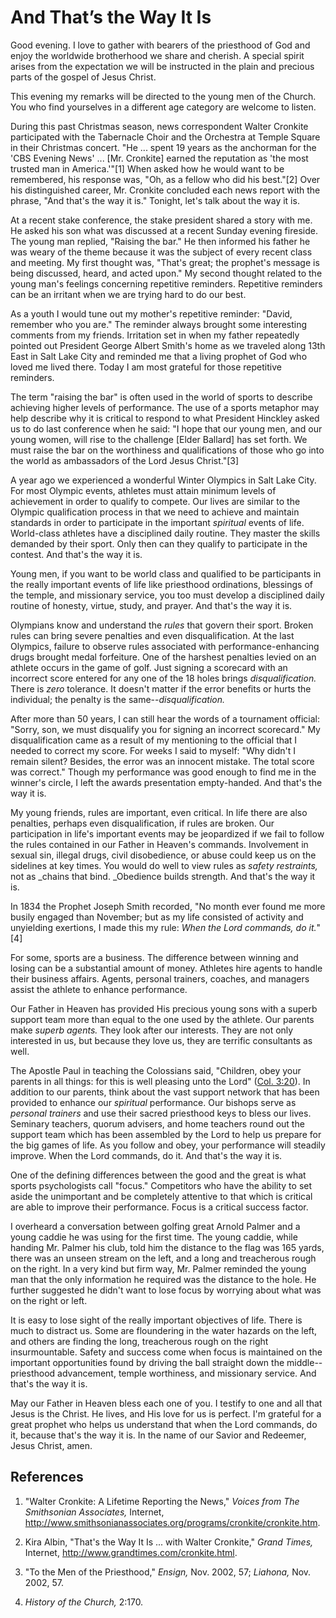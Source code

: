 # And That’s the Way It Is

Good evening. I love to gather with bearers of the priesthood of God and enjoy
the worldwide brotherhood we share and cherish. A special spirit arises from
the expectation we will be instructed in the plain and precious parts of the
gospel of Jesus Christ.

This evening my remarks will be directed to the young men of the Church. You
who find yourselves in a different age category are welcome to listen.

During this past Christmas season, news correspondent Walter Cronkite
participated with the Tabernacle Choir and the Orchestra at Temple Square in
their Christmas concert. "He ... spent 19 years as the anchorman for the 'CBS
Evening News' ... [Mr. Cronkite] earned the reputation as 'the most trusted man
in America.'"[1] When asked how he would want to be remembered, his response
was, "Oh, as a fellow who did his best."[2] Over his distinguished career, Mr.
Cronkite concluded each news report with the phrase, "And that's the way it
is." Tonight, let's talk about the way it is.

At a recent stake conference, the stake president shared a story with me. He
asked his son what was discussed at a recent Sunday evening fireside. The
young man replied, "Raising the bar." He then informed his father he was weary
of the theme because it was the subject of every recent class and meeting. My
first thought was, "That's great; the prophet's message is being discussed,
heard, and acted upon." My second thought related to the young man's feelings
concerning repetitive reminders. Repetitive reminders can be an irritant when
we are trying hard to do our best.

As a youth I would tune out my mother's repetitive reminder: "David, remember
who you are." The reminder always brought some interesting comments from my
friends. Irritation set in when my father repeatedly pointed out President
George Albert Smith's home as we traveled along 13th East in Salt Lake City
and reminded me that a living prophet of God who loved me lived there. Today I
am most grateful for those repetitive reminders.

The term "raising the bar" is often used in the world of sports to describe
achieving higher levels of performance. The use of a sports metaphor may help
describe why it is critical to respond to what President Hinckley asked us to
do last conference when he said: "I hope that our young men, and our young
women, will rise to the challenge [Elder Ballard] has set forth. We must raise
the bar on the worthiness and qualifications of those who go into the world as
ambassadors of the Lord Jesus Christ."[3]

A year ago we experienced a wonderful Winter Olympics in Salt Lake City. For
most Olympic events, athletes must attain minimum levels of achievement in
order to qualify to compete. Our lives are similar to the Olympic
qualification process in that we need to achieve and maintain standards in
order to participate in the important _spiritual_ events of life. World-class
athletes have a disciplined daily routine. They master the skills demanded by
their sport. Only then can they qualify to participate in the contest. And
that's the way it is.

Young men, if you want to be world class and qualified to be participants in
the really important events of life like priesthood ordinations, blessings of
the temple, and missionary service, you too must develop a disciplined daily
routine of honesty, virtue, study, and prayer. And that's the way it is.

Olympians know and understand the _rules_ that govern their sport. Broken
rules can bring severe penalties and even disqualification. At the last
Olympics, failure to observe rules associated with performance-enhancing drugs
brought medal forfeiture. One of the harshest penalties levied on an athlete
occurs in the game of golf. Just signing a scorecard with an incorrect score
entered for any one of the 18 holes brings _disqualification._ There is _zero_
tolerance. It doesn't matter if the error benefits or hurts the individual;
the penalty is the same--_disqualification._

After more than 50 years, I can still hear the words of a tournament official:
"Sorry, son, we must disqualify you for signing an incorrect scorecard." My
disqualification came as a result of my mentioning to the official that I
needed to correct my score. For weeks I said to myself: "Why didn't I remain
silent? Besides, the error was an innocent mistake. The total score was
correct." Though my performance was good enough to find me in the winner's
circle, I left the awards presentation empty-handed. And that's the way it is.

My young friends, rules are important, even critical. In life there are also
penalties, perhaps even disqualification, if rules are broken. Our
participation in life's important events may be jeopardized if we fail to
follow the rules contained in our Father in Heaven's commands. Involvement in
sexual sin, illegal drugs, civil disobedience, or abuse could keep us on the
sidelines at key times. You would do well to view rules as _safety
restraints,_ not as _chains that bind. _Obedience builds strength. And that's
the way it is.

In 1834 the Prophet Joseph Smith recorded, "No month ever found me more busily
engaged than November; but as my life consisted of activity and unyielding
exertions, I made this my rule: _When the Lord commands, do it._"[4]

For some, sports are a business. The difference between winning and losing can
be a substantial amount of money. Athletes hire agents to handle their
business affairs. Agents, personal trainers, coaches, and managers assist the
athlete to enhance performance.

Our Father in Heaven has provided His precious young sons with a superb
support team more than equal to the one used by the athlete. Our parents make
_superb agents._ They look after our interests. They are not only interested
in us, but because they love us, they are terrific consultants as well.

The Apostle Paul in teaching the Colossians said, "Children, obey your parents
in all things: for this is well pleasing unto the Lord" ([Col.
3:20](/scriptures/nt/col/3.20?lang=eng#19)). In addition to our parents, think
about the vast support network that has been provided to enhance our
_spiritual_ performance. Our bishops serve as _personal trainers_ and use
their sacred priesthood keys to bless our lives. Seminary teachers, quorum
advisers, and home teachers round out the support team which has been
assembled by the Lord to help us prepare for the big games of life. As you
follow and obey, your performance will steadily improve. When the Lord
commands, do it. And that's the way it is.

One of the defining differences between the good and the great is what sports
psychologists call "focus." Competitors who have the ability to set aside the
unimportant and be completely attentive to that which is critical are able to
improve their performance. Focus is a critical success factor.

I overheard a conversation between golfing great Arnold Palmer and a young
caddie he was using for the first time. The young caddie, while handing Mr.
Palmer his club, told him the distance to the flag was 165 yards, there was an
unseen stream on the left, and a long and treacherous rough on the right. In a
very kind but firm way, Mr. Palmer reminded the young man that the only
information he required was the distance to the hole. He further suggested he
didn't want to lose focus by worrying about what was on the right or left.

It is easy to lose sight of the really important objectives of life. There is
much to distract us. Some are floundering in the water hazards on the left,
and others are finding the long, treacherous rough on the right
insurmountable. Safety and success come when focus is maintained on the
important opportunities found by driving the ball straight down the middle--
priesthood advancement, temple worthiness, and missionary service. And that's
the way it is.

May our Father in Heaven bless each one of you. I testify to one and all that
Jesus is the Christ. He lives, and His love for us is perfect. I'm grateful
for a great prophet who helps us understand that when the Lord commands, do
it, because that's the way it is. In the name of our Savior and Redeemer,
Jesus Christ, amen.

## References

  1. "Walter Cronkite: A Lifetime Reporting the News," _Voices from The Smithsonian Associates,_ Internet, http://www.smithsonianassociates.org/programs/cronkite/cronkite.htm.

  2. Kira Albin, "That's the Way It Is ... with Walter Cronkite," _Grand Times,_ Internet, http://www.grandtimes.com/cronkite.html.

  3. "To the Men of the Priesthood," _Ensign,_ Nov. 2002, 57; _Liahona,_ Nov. 2002, 57.

  4. _History of the Church,_ 2:170.


